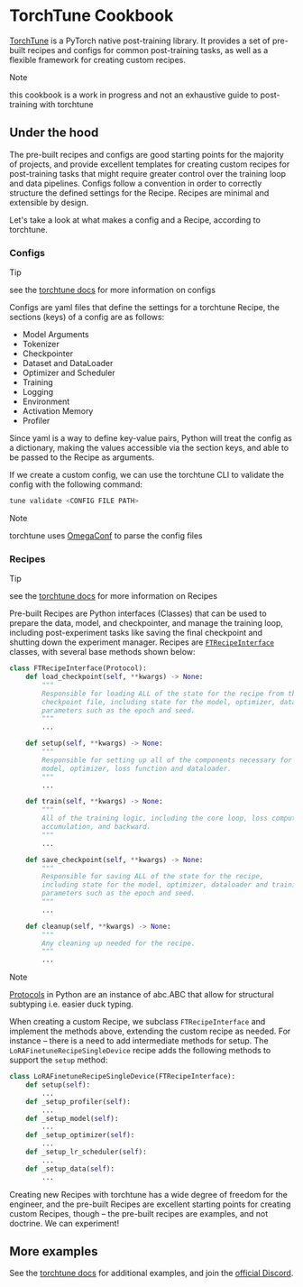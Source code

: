 # TorchTune Cookbook

[TorchTune](https://pytorch.org/torchtune/stable/index.html) is a PyTorch native post-training library. It provides a set of pre-built recipes and configs for common post-training tasks, as well as a flexible framework for creating custom recipes.

> [!NOTE]
> this cookbook is a work in progress and not an exhaustive guide to post-training with torchtune

## Under the hood

The pre-built recipes and configs are good starting points for the majority of projects, and provide excellent templates for creating custom recipes for post-training tasks that might require greater control over the training loop and data pipelines. Configs follow a convention in order to correctly structure the defined settings for the Recipe. Recipes are minimal and extensible by design.

Let's take a look at what makes a config and a Recipe, according to torchtune.

### Configs

> [!TIP]
> see the [torchtune docs](https://pytorch.org/torchtune/stable/deep_dives/configs.html) for more information on configs

Configs are yaml files that define the settings for a torchtune Recipe, the sections (keys) of a config are as follows:

- Model Arguments
- Tokenizer
- Checkpointer
- Dataset and DataLoader
- Optimizer and Scheduler
- Training
- Logging
- Environment 
- Activation Memory
- Profiler

Since yaml is a way to define key-value pairs, Python will treat the config as a dictionary, making the values accessible via the section keys, and able to be passed to the Recipe as arguments.

If we create a custom config, we can use the torchtune CLI to validate the config with the following command:

```bash
tune validate <CONFIG FILE PATH>
```

> [!NOTE]
> torchtune uses [OmegaConf](https://omegaconf.readthedocs.io) to parse the config files

### Recipes

> [!TIP]
> see the [torchtune docs](https://pytorch.org/torchtune/stable/index.html) for more information on Recipes

Pre-built Recipes are Python interfaces (Classes) that can be used to prepare the data, model, and checkpointer, and manage the training loop, including post-experiment tasks like saving the final checkpoint and shutting down the experiment manager. Recipes are [`FTRecipeInterface`](https://github.com/pytorch/torchtune/blob/80da6a5dae23a201595d07041c12ffde830332d7/torchtune/recipe_interfaces.py#L10) classes, with several base methods shown below:


```python
class FTRecipeInterface(Protocol):
    def load_checkpoint(self, **kwargs) -> None:
        """
        Responsible for loading ALL of the state for the recipe from the
        checkpoint file, including state for the model, optimizer, dataloader and training
        parameters such as the epoch and seed.
        """
        ...

    def setup(self, **kwargs) -> None:
        """
        Responsible for setting up all of the components necessary for training. This includes
        model, optimizer, loss function and dataloader.
        """
        ...

    def train(self, **kwargs) -> None:
        """
        All of the training logic, including the core loop, loss computation, gradient
        accumulation, and backward.
        """
        ...

    def save_checkpoint(self, **kwargs) -> None:
        """
        Responsible for saving ALL of the state for the recipe,
        including state for the model, optimizer, dataloader and training
        parameters such as the epoch and seed.
        """
        ...

    def cleanup(self, **kwargs) -> None:
        """
        Any cleaning up needed for the recipe.
        """
        ...

```

> [!NOTE]
> [Protocols](https://peps.python.org/pep-0544/) in Python are an instance of abc.ABC that allow for structural subtyping i.e. easier duck typing.

When creating a custom Recipe, we subclass `FTRecipeInterface` and implement the methods above, extending the custom recipe as needed. For instance – there is a need to add intermediate methods for setup. The `LoRAFinetuneRecipeSingleDevice` recipe adds the following methods to support the `setup` method:

```python
class LoRAFinetuneRecipeSingleDevice(FTRecipeInterface):
    def setup(self):
        ...
    def _setup_profiler(self):
        ...
    def _setup_model(self):
        ...
    def _setup_optimizer(self):
        ...
    def _setup_lr_scheduler(self):
        ...
    def _setup_data(self):
        ...
```

Creating new Recipes with torchtune has a wide degree of freedom for the engineer, and the pre-built Recipes are excellent starting points for creating custom Recipes, though – the pre-built recipes are examples, and not doctrine. We can experiment!


## More examples

See the [torchtune docs](https://pytorch.org/torchtune/stable/index.html) for additional examples, and join the [official Discord](https://discord.gg/tyRWHtHgV7).

